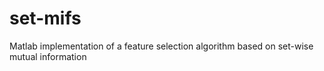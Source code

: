 set-mifs
========

Matlab implementation of a feature selection algorithm based on set-wise mutual information
